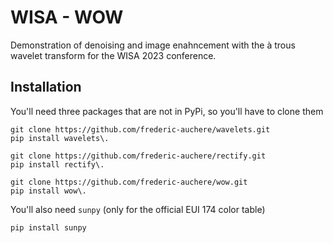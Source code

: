 # WISA - WOW

Demonstration of denoising and image enahncement with the à trous wavelet transform for the WISA 2023 conference.

## Installation

You'll need three packages that are not in PyPi, so you'll have to clone them

```shell
git clone https://github.com/frederic-auchere/wavelets.git
pip install wavelets\.
```

```shell
git clone https://github.com/frederic-auchere/rectify.git
pip install rectify\.
```

```shell
git clone https://github.com/frederic-auchere/wow.git
pip install wow\.
```

You'll also need ```sunpy``` (only for the official EUI 174 color table)

```shell
pip install sunpy
```
